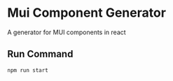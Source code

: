 # Mui Component Generator
A generator for MUI components in react

## Run Command
```bash
npm run start
```